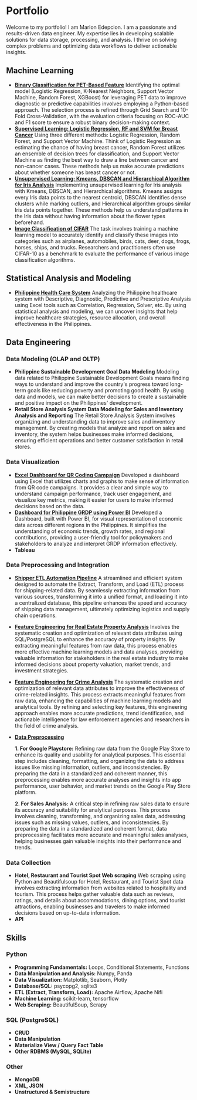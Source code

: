 # Portfolio

Welcome to my portfolio! I am Marlon Edepcion. I am a passionate and results-driven data engineer. My expertise lies in developing scalable solutions for data storage, processing, and analysis. I thrive on solving complex problems and optimizing data workflows to deliver actionable insights.

## Machine Learning

- **[Binary Classification for PET-Based Feature](https://github.com/maredep/machine-learning-PET_ADC-dataset)** Identifying the optimal model (Logistic Regression, K-Nearest Neighbors, Support Vector Machine, Random Forest, XGBoost) for leveraging PET data to improve diagnostic or predictive capabilities involves employing a Python-based approach. The selection process is refined through Grid Search and 10-Fold Cross-Validation, with the evaluation criteria focusing on ROC-AUC and F1 score to ensure a robust binary decision-making context.
- **[Supervised Learning: Logistic Regression, RF and SVM for Breast Cancer](https://github.com/maredep/supervised-machine-learning-logistic-regression-RF-SVM.git)** Using three different methods: Logistic Regression, Random Forest, and Support Vector Machine. Think of Logistic Regression as estimating the chance of having breast cancer, Random Forest utilizes an ensemble of decision trees for classification, and Support Vector Machine as finding the best way to draw a line between cancer and non-cancer cases. These methods help us make accurate predictions about whether someone has breast cancer or not. 
- **[Unsupervised Learning: Kmeans, DBSCAN and Hierarchical Algorithm for Iris Analysis](https://github.com/maredep/unsupervised-learning-kmeans-dbscan-hierarchical-cluster.git)** Implementing unsupervised learning for Iris analysis with Kmeans, DBSCAN, and Hierarchical algorithms. Kmeans assigns every Iris data points to the nearest centroid, DBSCAN identifies dense clusters while marking outliers, and Hierarchical algorithm groups similar Iris data points together. These methods help us understand patterns in the Iris data without having information about the flower types beforehand.
- **[Image Classification of CIFAR](https://github.com/maredep/image-classification-tensorflow-keras-CIFAR.git)** The task involves training a machine learning model to accurately identify and classify these images into categories such as airplanes, automobiles, birds, cats, deer, dogs, frogs, horses, ships, and trucks. Researchers and practitioners often use CIFAR-10 as a benchmark to evaluate the performance of various image classification algorithms.

## Statistical Analysis and Modeling 
- **[Philippine Health Care System](https://github.com/maredep/statistical-analysis-and-modeling.git)** Analyzing the Philippine healthcare system with Descriptive, Diagnostic, Predictive and Prescriptive Analysis using Excel tools such as Correlation, Regression, Solver, etc. By using statistical analysis and modeling, we can uncover insights that help improve healthcare strategies, resource allocation, and overall effectiveness in the Philippines.
  
## Data Engineering	
### Data Modeling (OLAP and OLTP)
- **Philippine Sustainable Development Goal Data Modeling** Modeling data related to Philippine Sustainable Development Goals means finding ways to understand and improve the country's progress toward long-term goals like reducing poverty and promoting good health. By using data and models, we can make better decisions to create a sustainable and positive impact on the Philippines' development.
- **Retail Store Analysis System Data Modeling for Sales and Inventory Analysis and Reporting** The Retail Store Analysis System involves organizing and understanding data to improve sales and inventory management. By creating models that analyze and report on sales and inventory, the system helps businesses make informed decisions, ensuring efficient operations and better customer satisfaction in retail stores.
### Data Visualization
- **[Excel Dashboard for QR Coding Campaign](https://github.com/maredep/data-visualization-dashboard-QR-campaign)** Developed a dashboard using Excel that utilizes charts and graphs to make sense of information from QR code campaigns. It provides a clear and simple way to understand campaign performance, track user engagement, and visualize key metrics, making it easier for users to make informed decisions based on the data.
- **[Dashboard for Philippine GRDP using Power BI](https://github.com/maredep/data-visualization-dashboard-Philippine-GRDP.git)** Developed a Dashboard, built with Power BI, for visual representation of economic data across different regions in the Philippines. It simplifies the understanding of economic trends, growth rates, and regional contributions, providing a user-friendly tool for policymakers and stakeholders to analyze and interpret GRDP information effectively.
- **Tableau**
### Data Preprocessing and Integration
- **[Shipper ETL Automation Pipeline](https://github.com/maredep/ETL-shipper-pipeline.git)** A streamlined and efficient system designed to automate the Extract, Transform, and Load (ETL) process for shipping-related data. By seamlessly extracting information from various sources, transforming it into a unified format, and loading it into a centralized database, this pipeline enhances the speed and accuracy of shipping data management, ultimately optimizing logistics and supply chain operations.
- **[Feature Engineering for Real Estate Property Analysis](https://github.com/maredep/sql-postgresql-feature-engineering-real-estate-property-sales.git)** Involves the systematic creation and optimization of relevant data attributes using SQL/PostgreSQL to enhance the accuracy of property insights. By extracting meaningful features from raw data, this process enables more effective machine learning models and data analyses, providing valuable information for stakeholders in the real estate industry to make informed decisions about property valuation, market trends, and investment strategies.
- **[Feature Engineering for Crime Analysis](https://github.com/maredep/feature-engineering-crime-analysis.git)** The systematic creation and optimization of relevant data attributes to improve the effectiveness of crime-related insights. This process extracts meaningful features from raw data, enhancing the capabilities of machine learning models and analytical tools. By refining and selecting key features, this engineering approach enables more accurate predictions, trend identification, and actionable intelligence for law enforcement agencies and researchers in the field of crime analysis.
- **[Data Preprocessing](https://github.com/maredep/data-preprocessing-google-playstore.git)**
  
  **1. For Google Playstore:** Refining raw data from the Google Play Store to enhance its quality and usability for analytical purposes. This essential step includes   cleaning, formatting, and organizing the data to address issues like missing information, outliers, and inconsistencies. By preparing the data in a standardized and coherent manner, this preprocessing enables more accurate analyses and insights into app performance, user behavior, and market trends on the Google Play Store platform.

  **2. For Sales Analysis:** A critical step in refining raw sales data to ensure its accuracy and suitability for analytical purposes. This process involves cleaning, transforming, and organizing sales data, addressing issues such as missing values, outliers, and inconsistencies. By preparing the data in a standardized and coherent format, data preprocessing facilitates more accurate and meaningful sales analyses, helping businesses gain valuable insights into their performance and trends.

### Data Collection
- **Hotel, Restaurant and Tourist Spot Web scraping** Web scraping using Python and Beautifulsoup for Hotel, Restaurant, and Tourist Spot data involves extracting information from websites related to hospitality and tourism. This process helps gather valuable data such as reviews, ratings, and details about accommodations, dining options, and tourist attractions, enabling businesses and travelers to make informed decisions based on up-to-date information.
- **API**

## Skills
### Python
- **Programming Fundamentals:** Loops, Conditional Statements, Functions
- **Data Manipulation and Analysis:** Numpy, Panda
- **Data Visualization:** Matplotlib, Seaborn, Plotly
- **Database/SQL:** psycopg2, sqlite3
- **ETL (Extract, Transform, Load):** Apache Airflow, Apache Nifi
- **Machine Learning:** scikit-learn, tensorflow
- **Web Scraping:** BeautifulSoup, Scrapy
### SQL (PostgreSQL)
- **CRUD**
- **Data Manipulation**
- **Materialize View / Query Fact Table**
- **Other RDBMS (MySQL, SQLite)**
### Other
- **MongoDB**
- **XML, JSON**
- **Unstructured & Semistructure**


